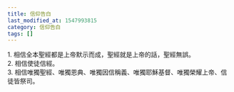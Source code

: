 ```yaml
---
title: 信仰告白
last_modified_at: 1547993815
category: 信仰告白
tags: []
---
```


<p>1. 相信全本聖經都是上帝默示而成，聖經就是上帝的話，聖經無誤。<br>
2. 相信使徒信經。<br>
3. 相信唯獨聖經、唯獨恩典、唯獨因信稱義、唯獨耶穌基督、唯獨榮耀上帝、信徒皆祭司。</p>

<p>&nbsp;</p>

<p><br>
<!--more--></p>

